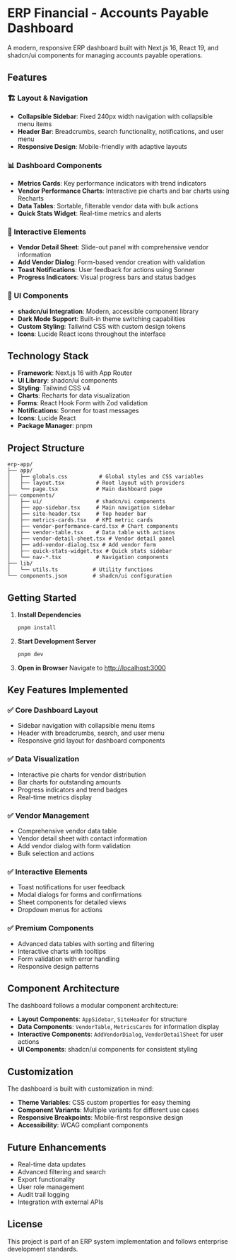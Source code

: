 # ERP Financial - Accounts Payable Dashboard

A modern, responsive ERP dashboard built with Next.js 16, React 19, and shadcn/ui components for managing accounts payable operations.

## Features

### 🏗️ Layout & Navigation
- **Collapsible Sidebar**: Fixed 240px width navigation with collapsible menu items
- **Header Bar**: Breadcrumbs, search functionality, notifications, and user menu
- **Responsive Design**: Mobile-friendly with adaptive layouts

### 📊 Dashboard Components
- **Metrics Cards**: Key performance indicators with trend indicators
- **Vendor Performance Charts**: Interactive pie charts and bar charts using Recharts
- **Data Tables**: Sortable, filterable vendor data with bulk actions
- **Quick Stats Widget**: Real-time metrics and alerts

### 🔧 Interactive Elements
- **Vendor Detail Sheet**: Slide-out panel with comprehensive vendor information
- **Add Vendor Dialog**: Form-based vendor creation with validation
- **Toast Notifications**: User feedback for actions using Sonner
- **Progress Indicators**: Visual progress bars and status badges

### 🎨 UI Components
- **shadcn/ui Integration**: Modern, accessible component library
- **Dark Mode Support**: Built-in theme switching capabilities
- **Custom Styling**: Tailwind CSS with custom design tokens
- **Icons**: Lucide React icons throughout the interface

## Technology Stack

- **Framework**: Next.js 16 with App Router
- **UI Library**: shadcn/ui components
- **Styling**: Tailwind CSS v4
- **Charts**: Recharts for data visualization
- **Forms**: React Hook Form with Zod validation
- **Notifications**: Sonner for toast messages
- **Icons**: Lucide React
- **Package Manager**: pnpm

## Project Structure

```
erp-app/
├── app/
│   ├── globals.css          # Global styles and CSS variables
│   ├── layout.tsx          # Root layout with providers
│   └── page.tsx            # Main dashboard page
├── components/
│   ├── ui/                 # shadcn/ui components
│   ├── app-sidebar.tsx     # Main navigation sidebar
│   ├── site-header.tsx     # Top header bar
│   ├── metrics-cards.tsx   # KPI metric cards
│   ├── vendor-performance-card.tsx # Chart components
│   ├── vendor-table.tsx    # Data table with actions
│   ├── vendor-detail-sheet.tsx # Vendor detail panel
│   ├── add-vendor-dialog.tsx # Add vendor form
│   ├── quick-stats-widget.tsx # Quick stats sidebar
│   └── nav-*.tsx           # Navigation components
├── lib/
│   └── utils.ts           # Utility functions
└── components.json        # shadcn/ui configuration
```

## Getting Started

1. **Install Dependencies**
   ```bash
   pnpm install
   ```

2. **Start Development Server**
   ```bash
   pnpm dev
   ```

3. **Open in Browser**
   Navigate to [http://localhost:3000](http://localhost:3000)

## Key Features Implemented

### ✅ Core Dashboard Layout
- Sidebar navigation with collapsible menu items
- Header with breadcrumbs, search, and user menu
- Responsive grid layout for dashboard components

### ✅ Data Visualization
- Interactive pie charts for vendor distribution
- Bar charts for outstanding amounts
- Progress indicators and trend badges
- Real-time metrics display

### ✅ Vendor Management
- Comprehensive vendor data table
- Vendor detail sheet with contact information
- Add vendor dialog with form validation
- Bulk selection and actions

### ✅ Interactive Elements
- Toast notifications for user feedback
- Modal dialogs for forms and confirmations
- Sheet components for detailed views
- Dropdown menus for actions

### ✅ Premium Components
- Advanced data tables with sorting and filtering
- Interactive charts with tooltips
- Form validation with error handling
- Responsive design patterns

## Component Architecture

The dashboard follows a modular component architecture:

- **Layout Components**: `AppSidebar`, `SiteHeader` for structure
- **Data Components**: `VendorTable`, `MetricsCards` for information display
- **Interactive Components**: `AddVendorDialog`, `VendorDetailSheet` for user actions
- **UI Components**: shadcn/ui components for consistent styling

## Customization

The dashboard is built with customization in mind:

- **Theme Variables**: CSS custom properties for easy theming
- **Component Variants**: Multiple variants for different use cases
- **Responsive Breakpoints**: Mobile-first responsive design
- **Accessibility**: WCAG compliant components

## Future Enhancements

- Real-time data updates
- Advanced filtering and search
- Export functionality
- User role management
- Audit trail logging
- Integration with external APIs

## License

This project is part of an ERP system implementation and follows enterprise development standards.